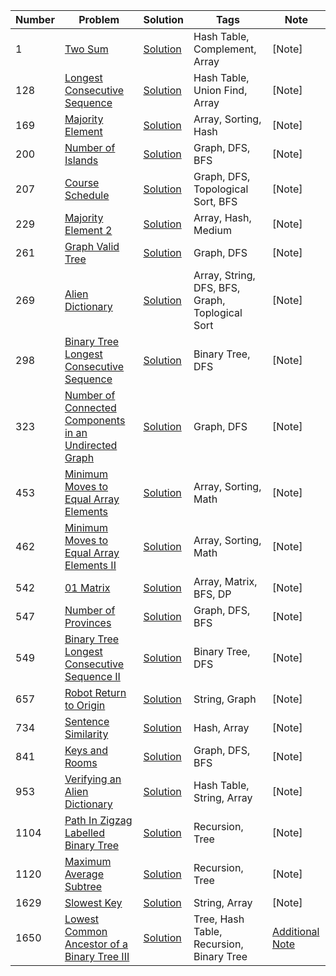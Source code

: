 <!-- ### Below are my solutions to the LeetCode problems! Take a look.  -->
<!-- **Note:** My solutions are in python -->


| **Number**      | **Problem**     |  **Solution**    | **Tags**        |  **Note**   |
| ----------- | ----------- |  ----------- | ----------- | ----------- |
|  1  | [Two Sum](https://leetcode.com/problems/two-sum/)      | [Solution](https://github.com/deepakshi-mittal/leetcode_solutions/blob/main/Solutions/twoSum_1.py)      | Hash Table, Complement, Array | [Note]
|  128  | [Longest Consecutive Sequence](https://leetcode.com/problems/longest-consecutive-sequence/)      | [Solution](https://github.com/deepakshi-mittal/leetcode_solutions/blob/main/Solutions/LongestConsecutiveSequence128.py)      | Hash Table, Union Find, Array | [Note]
|  169  | [Majority Element](https://leetcode.com/problems/majority-element/)      | [Solution](https://github.com/deepakshi-mittal/leetcode_solutions/blob/main/Solutions/MajorityElement169.py)      | Array, Sorting, Hash | [Note]
|  200  | [Number of Islands](https://leetcode.com/problems/number-of-islands/)      | [Solution](https://github.com/deepakshi-mittal/leetcode_solutions/blob/main/Solutions/200NumberOfIslands.py)      | Graph, DFS, BFS | [Note]
|  207  | [Course Schedule](https://leetcode.com/problems/course-schedule/)      | [Solution](https://github.com/deepakshi-mittal/leetcode_solutions/blob/main/Solutions/207CourseSchedule.py)      | Graph, DFS, Topological Sort, BFS | [Note]
|  229  | [Majority Element 2](https://leetcode.com/problems/majority-element-ii/)      | [Solution](https://github.com/deepakshi-mittal/leetcode_solutions/blob/main/Solutions/MajorityElement2_229.py)      | Array, Hash, Medium | [Note]
|  261  | [Graph Valid Tree](https://leetcode.com/problems/graph-valid-tree/)      | [Solution](https://github.com/deepakshi-mittal/leetcode_solutions/blob/main/Solutions/261GraphValidTree.py)      | Graph, DFS | [Note]
|  269  | [Alien Dictionary](https://leetcode.com/problems/alien-dictionary/)      | [Solution](https://github.com/deepakshi-mittal/leetcode_solutions/blob/main/Solutions/AlienDictionary269.py)      | Array, String, DFS, BFS, Graph, Toplogical Sort | [Note]
|  298  | [Binary Tree Longest Consecutive Sequence](https://leetcode.com/problems/binary-tree-longest-consecutive-sequence/)      | [Solution](https://github.com/deepakshi-mittal/leetcode_solutions/blob/main/Solutions/BinaryTreeLongestConsecutiveSequence298.py)      | Binary Tree, DFS | [Note]
|  323  | [Number of Connected Components in an Undirected Graph](https://leetcode.com/problems/number-of-connected-components-in-an-undirected-graph/)      | [Solution](https://github.com/deepakshi-mittal/leetcode_solutions/blob/main/Solutions/323NumberofConnectedComponentsinanUndirectedGraph.py)      | Graph, DFS | [Note]
|  453  | [Minimum Moves to Equal Array Elements](https://leetcode.com/problems/minimum-moves-to-equal-array-elements/)      | [Solution](https://github.com/deepakshi-mittal/leetcode_solutions/blob/main/Solutions/MinimumMovestoEqualArrayElements_453.py)      | Array, Sorting, Math | [Note]
|  462  | [Minimum Moves to Equal Array Elements II](https://leetcode.com/problems/minimum-moves-to-equal-array-elements-ii/)      | [Solution](https://github.com/deepakshi-mittal/leetcode_solutions/blob/main/Solutions/MinimumMovestoEqualArrayElements2_462.py)      | Array, Sorting, Math | [Note]
|  542  | [01 Matrix](https://leetcode.com/problems/01-matrix/)      | [Solution](https://github.com/deepakshi-mittal/leetcode_solutions/blob/main/Solutions/01-matrix542.py)      | Array, Matrix, BFS, DP | [Note]
|  547  | [Number of Provinces](https://leetcode.com/problems/number-of-provinces/)      | [Solution](https://github.com/deepakshi-mittal/leetcode_solutions/blob/main/Solutions/547NumberofProvinces.py)      | Graph, DFS, BFS | [Note]
|  549  | [Binary Tree Longest Consecutive Sequence II](https://leetcode.com/problems/binary-tree-longest-consecutive-sequence-ii/)      | [Solution](https://github.com/deepakshi-mittal/leetcode_solutions/blob/main/Solutions/BinaryTreeLongestConsecutiveSequenceII_549.py)      | Binary Tree, DFS | [Note]
|  657  | [Robot Return to Origin](https://leetcode.com/problems/robot-return-to-origin/)      | [Solution](https://github.com/deepakshi-mittal/leetcode_solutions/blob/main/Solutions/657RobotReturntoOrigin.py)      | String, Graph | [Note]
|  734  | [Sentence Similarity](https://leetcode.com/problems/sentence-similarity/)      | [Solution](https://github.com/deepakshi-mittal/leetcode_solutions/blob/main/Solutions/SentenceSimilarity734.py)      | Hash, Array | [Note]
|  841  | [Keys and Rooms](https://leetcode.com/problems/keys-and-rooms/)      | [Solution](https://github.com/deepakshi-mittal/leetcode_solutions/blob/main/Solutions/841KeysandRooms.py)      | Graph, DFS, BFS | [Note]
|  953  | [Verifying an Alien Dictionary](https://leetcode.com/problems/verifying-an-alien-dictionary/)      | [Solution](https://github.com/deepakshi-mittal/leetcode_solutions/blob/main/Solutions/VerifyingAnAlienDictionary953.py)      | Hash Table, String, Array | [Note]
|  1104  | [Path In Zigzag Labelled Binary Tree](https://leetcode.com/problems/path-in-zigzag-labelled-binary-tree/)      | [Solution](https://github.com/deepakshi-mittal/leetcode_solutions/blob/main/Solutions/1104_PathInZigzagLabelledBinaryTree.py)      | Recursion, Tree | [Note]
|  1120  | [Maximum Average Subtree](https://leetcode.com/problems/maximum-average-subtree/)      | [Solution](https://github.com/deepakshi-mittal/leetcode_solutions/blob/main/Solutions/MaximumAverageSubtree1120.py)      | Recursion, Tree | [Note]
|  1629  | [Slowest Key](https://leetcode.com/problems/slowest-key/)      | [Solution](https://github.com/deepakshi-mittal/leetcode_solutions/blob/main/Solutions/1629Slowestkey.py)      | String, Array | [Note]
|  1650  | [Lowest Common Ancestor of a Binary Tree III](https://leetcode.com/problems/lowest-common-ancestor-of-a-binary-tree-iii/)      | [Solution](https://github.com/deepakshi-mittal/leetcode_solutions/blob/main/Solutions/lowestCommonAncestorBT3_1650.py)      | Tree, Hash Table, Recursion, Binary Tree | [Additional Note](https://github.com/deepakshi-mittal/leetcode_solutions/blob/main/Notes/lowestCommonAncestorBT3_1650Note.txt)
